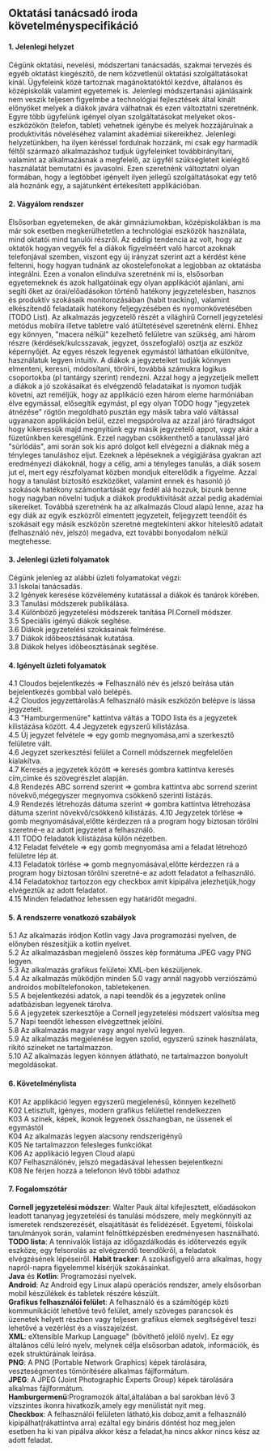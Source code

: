 Oktatási tanácsadó iroda követelményspecifikáció
------------------------------------------------

#### 1. Jelenlegi helyzet
Cégünk oktatási, nevelési, módszertani tanácsadás, szakmai tervezés és egyéb oktatást kiegészítő, de nem közvetlenül oktatási szolgáltatásokat kínál. Ügyfeleink közé tartoznak
magánoktatóktól kezdve, általános és középiskolák valamint egyetemek is. Jelenlegi módszertanási ajánlásaink nem veszik teljesen figyelmbe a technológiai fejlesztések által
kínált előnyöket melyek a diákok javára válhatnak és ezen változtatni szeretnénk. Egyre több ügyfelünk igényel olyan szolgáltatásokat melyeket okos-eszközökön (telefon, tablet)
vehetnek igénybe és melyek hozzájárulnak a produktivitás növeléséhez valamint akadémiai sikereikhez. Jelenlegi helyzetünkben, ha ilyen kéréssel fordulnak hozzánk, mi csak egy
harmadik féltől származó alkalmazáshoz tudjuk ügyfeleinket továbbirányítani, valamint az alkalmazásnak a megfelelő, az ügyfél szükségleteit kielégítő használatát bemutatni és
javasolni. Ezen szeretnénk változtatni olyan formában, hogy a legtöbbet igényelt ilyen jellegű szolgáltatásokat egy tető alá hoznánk egy, a sajátunként értékesített applikációban.

#### 2. Vágyálom rendszer
Elsősorban egyetemeken, de akár gimnáziumokban, középiskolákban is ma már sok esetben megkerülhetetlen a technológiai eszközök használata, mind oktatói mind tanulói részről.
Az eddigi tendencia az volt, hogy az oktatók hogyan vegyék fel a diákok figyelméért való harcot azoknak telefonjával szemben, viszont egy új irányzat szerint azt a kérdést kéne
feltenni, hogy hogyan tudnánk az okostelefonokat a legjobban az oktatásba integrálni. Ezen a vonalon elindulva szeretnénk mi is, elsősorban egyetemeknek és azok hallgatóinak
egy olyan applikációt ajánlani, ami segíti őket az órai/előadásokon történő hatékony jegyzetelésben, hasznos és produktív szokásaik monitorozásában (habit tracking), valamint
elkészítendő feladataik hatékony feljegyzésében és nyomonkövetésében (TODO List). Az alkalmazás jegyzetelő részét a világhírű Cornell jegyzetelési metódus mobilra illetve tabletre
való átültetésével szeretnénk elérni. Ehhez egy könnyen, "macera nélkül" kezelhető felületre van szükség, ami három részre (kérdések/kulcsszavak, jegyzet, összefoglaló) osztja az
eszköz képernyőjét. Az egyes részek legyenek egymástól láthatóan elkülönítve, használatuk legyen intuitív. A diákok a jegyzeteiket tudják könnyen elmenteni, keresni, módosítani,
törölni, továbbá számukra logikus csoportokba (pl tantárgy szerint) rendezni. Azzal hogy a jegyzetjeik mellett a diákok a jó szokásaikat és elvégzendő feladataikat is nyomon
tudják követni, azt reméljük, hogy az applikáció ezen három eleme harmóniában élve egymással, elősegítik egymást, pl egy olyan TODO hogy "jegyzetek átnézése" rögtön megoldható
pusztán egy másik tabra való váltással ugyanazon applikáción belül, ezzel megspórolva az azzal járó fáradtságot hogy kikeressük majd megnyitünk egy másik jegyzetelő appot, vagy 
akár a füzetünkben keresgélünk. Ezzel nagyban csökkenthető a tanulással járó "súrlódás", ami során sok kis apró dolgot kell elvégezni a diáknak még a tényleges tanuláshoz eljut.
Ezeknek a lépéseknek a végigjárása gyakran azt eredményezi diákoknál, hogy a célig, ami a tényleges tanulás, a diák sosem jut el, mert egy részfolyamat közben mondjuk elterelődik
a figyelme. Azzal hogy a tanulást biztosító eszközöket, valamint ennek és hasonló jó szokások hatékony számontartását egy fedél alá hozzuk, bizunk benne hogy nagyban növelni
tudjuk a diákok produktivitását azzal pedig akadémiai sikereiket. Továbbá szeretnénk ha az alkalmazás Cloud alapú lenne, azaz ha egy diák az egyik eszközről elmentett jegyzeteit,
feljegyzett teendőit és szokásait egy másik eszközön szeretné megtekinteni akkor hitelesítő adatait (felhasználó név, jelszó) megadva, ezt további bonyodalom nélkül megtehesse.  
#### 3. Jelenlegi üzleti folyamatok  
Cégünk jelenleg az alábbi üzleti folyamatokat végzi:  
3.1 Iskolai tanácsadás.  
3.2 Igények keresése közvélemény kutatással a diákok és tanárok körében.  
3.3 Tanulási módszerek publikálása.  
3.4 Különböző jegyzetelési módszerek tanítása Pl.Cornell módszer.  
3.5 Speciális igényű diákok segítése.  
3.6 Diákok jegyzetelési szokásainak felmérése.  
3.7 Diákok időbeosztásának kutatása.  
3.8 Diákok helyes időbeosztásának segítése.  

#### 4. Igényelt üzleti folyamatok
4.1 Cloudos bejelentkezés => Felhasználó név és jelszó beírása után bejelentkezés gombbal való belépés.  
4.2 Cloudos jegyzettárolás:A felhasználó másik eszközön belépve is lássa jegyzeteit.  
4.3 "Hamburgermenüre" kattintva váltás a TODO lista és a jegyzetek kilistázása között.
4.4 Jegyzetek egyszerű kilistázása.  
4.5 Új jegyzet felvétele => egy gomb megnyomása,ami a szerkesztő felületre vált.  
4.6 Jegyzet szerkesztési felület a Cornell módszernek megfelelően kialakítva.  
4.7 Keresés a jegyzetek között => keresés gombra kattintva keresés cím,címke és szövegrészlet alapján.  
4.8 Rendezés ABC sorrend szerint => gombra kattintva abc sorrend szerint növekvő,mégegyszer megnyomva csökkenő szerinti listázás.  
4.9 Rendezés létrehozás dátuma szerint => gombra kattintva létrehozása dátuma szerint növekvő/csökkenő kilistázás.
4.10 Jegyzetek törlése => gomb megnyomásával,előtte kérdezzen rá a program hogy biztosan törölni szeretné-e az adott jegyzetet a felhasználó.  
4.11 TODO feladatok kilistázása külön nézetben.  
4.12 Feladat felvétele => egy gomb megnyomása ami a feladat létrehozó felületre lép át.  
4.13 Feladatok törlése => gomb megnyomásával,előtte kérdezzen rá a program hogy biztosan törölni szeretné-e az adott feladatot a felhasználó.  
4.14 Feladatokhoz tartozzon egy checkbox amit kipipálva jelezhetjük,hogy elvégeztük az adott feladatot.  
4.15 Minden feladathoz lehessen egy határidőt megadni.  

#### 5. A rendszerre vonatkozó szabályok  
5.1 Az alkalmazás íródjon Kotlin vagy Java programozási nyelven, de előnyben részesítjük a kotlin nyelvet.  
5.2 Az alkalmazásban megjelenő összes kép formátuma JPEG vagy PNG legyen.  
5.3 Az alkalmazás grafikus felületei XML-ben készüljenek.  
5.4 Az alkalmazás működjön minden 5.0 vagy annál nagyobb verziószámú androidos mobiltelefonokon, tabletekenen.  
5.5 A bejelentkezési adatok, a napi teendők és a jegyzetek online adatbázisban legyenek tárolva.  
5.6 A jegyzetek szerkesztője a Cornell jegyzetelési módszert valósítsa meg  
5.7 Napi teendőt lehessen elvégzettnek jelölni.  
5.8 Az alkalmazás magyar vagy angol nyelvű legyen.  
5.9 Az alkalmazás megjelenése legyen szolid, egyszerű színek használata, rikító színeket ne tartalmazzon.  
5.10 AZ alkalmazás legyen könnyen átlátható, ne tartalmazzon bonyolult megoldásokat.


#### 6. Követelménylista
K01 Az applikáció legyen egyszerű megjelenésű, könnyen kezelhető  
K02 Letisztult, igényes, modern grafikus felülettel rendelkezzen  
K03 A színek, képek, ikonok legyenek összhangban, ne üssenek el egymástól  
K04 Az alkalmazás legyen alacsony rendszerigényű  
K05 Ne tartalmazzon felesleges funkciókat  
K06 Az applikáció legyen Cloud alapú  
K07 Felhasználónév, jelszó megadásával lehessen bejelentkezni  
K08 Ne férjen hozzá a telefonon lévő többi adathoz

#### 7. Fogalomszótár
<strong>Cornell jegyzetelési módszer</strong>: Walter Pauk által kifejlesztett, előadásokon leadott tananyag jegyzetelési és tanulási módszere, mely megkönnyíti az ismeretek rendszerezését, elsajátítását és felidézését. Egyetemi, főiskolai tanulmányok során, valamint felnőttképzésben eredményesen használható.  
<strong>TODO lista</strong>: A tennivalók listája az időgazdálkodás és időtervezés egyik eszköze, egy felsorolás az elvégzendő teendőkről, a feladatok elvégzésének lépéseiről. 
<strong>Habit tracker</strong>: A szokásfigyelő arra alkalmas, hogy napról-napra figyelemmel kísérjük szokásainkat.  
<strong>Java</strong> és <strong>Kotlin</strong>: Programozási nyelvek.  
<strong>Android</strong>: Az Android egy Linux alapú operációs rendszer, amely elsősorban mobil készülékek és tabletek részére készült.  
<strong>Grafikus felhasználói felület</strong>: A felhasználó és a számítógép közti kommunikációt lehetővé tevő felület, amely szöveges parancsok és üzenetek helyett részben vagy teljesen grafikus elemek segítségével teszi lehetővé a vezérlést és a visszajelzést.  
<strong>XML</strong>: eXtensible Markup Language" (bővíthető jelölő nyelv). Ez egy általános célú leíró nyelv, melynek célja elsősorban adatok, információk, és ezek struktúráinak leírása.  
<strong>PNG</strong>: A PNG (Portable Network Graphics) képek tárolására, veszteségmentes tömörítésére alkalmas fájlformátum.  
<strong>JPEG</strong>: A JPEG (Joint Photographic Experts Group) képek tárolására alkalmas fájlformátum.  
<strong>Hamburgermenü</strong>:Programozók által,általában a bal sarokban lévő 3 vízszintes ikonra hivatkozik,amely egy menülistát nyit meg.  
<strong>Checkbox</strong>: A felhasználói felületen látható,kis doboz,amit a felhasználó kipipálhat(rákattintva arra) ezáltal egy bináris döntést hoz meg,jelen esetben ha ki van pipálva akkor kész a feladat,ha nincs akkor nincs kész az adott feladat.  
